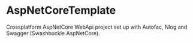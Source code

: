 # AspNetCoreTemplate


Crossplatform AspNetCore WebApi project set up with Autofac, Nlog and Swagger (Swashbuckle.AspNetCore).